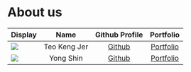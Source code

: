 # About us


Display |     Name     |           Github Profile           | Portfolio 
--------|:------------:|:----------------------------------:|:---------:
![](https://via.placeholder.com/100.png?text=Photo) | Teo Keng Jer | [Github](https://github.com/teokj) | [Portfolio](teokj.md)
![](https://via.placeholder.com/100.png?text=Photo) | Yong Shin | [Github](https://github.com/Yshinprograms) | [Portfolio](docs/team/yshinprograms.md)

